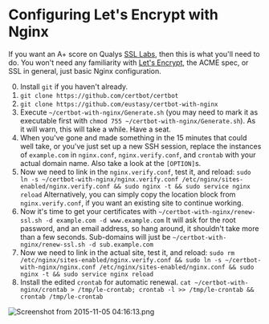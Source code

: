 # Configuring Let's Encrypt with Nginx
If you want an A+ score on Qualys [SSL Labs](https://www.ssllabs.com/ssltest/index.html), then this is what you'll need to do. You won't need any familiarity with [Let's Encrypt](https://letsencrypt.org/), the ACME spec, or SSL in general, just basic Nginx configuration.

0. Install `git` if you haven't already.
1. `git clone https://github.com/certbot/certbot`
2. `git clone https://github.com/eustasy/certbot-with-nginx`
3. Execute `~/certbot-with-nginx/Generate.sh` (you may need to mark it as executable first with `chmod 755 ~/certbot-with-nginx/Generate.sh`). As it will warn, this will take a while. Have a seat.
4. When you've gone and made something in the 15 minutes that could well take, or you've just set up a new SSH session, replace the instances of `example.com` in `nginx.conf`, `nginx.verify.conf`, and `crontab` with your actual domain name. Also take a look at the `[OPTION]`s.
5. Now we need to link in the `nginx.verify.conf`, test it, and reload: `sudo ln -s ~/certbot-with-nginx/nginx.verify.conf /etc/nginx/sites-enabled/nginx.verify.conf && sudo nginx -t && sudo service nginx reload` Alternatively, you can simply copy the location block from `nginx.verify.conf`, if you want an existing site to continue working.
6. Now it's time to get your certificates with `~/certbot-with-nginx/renew-ssl.sh -d example.com -d www.example.com` It will ask for the root password, and an email address, so hang around, it shouldn't take more than a few seconds. Sub-domains will just be `~/certbot-with-nginx/renew-ssl.sh -d sub.example.com`
7. Now we need to link in the actual site, test it, and reload: `sudo rm /etc/nginx/sites-enabled/nginx.verify.conf && sudo ln -s ~/certbot-with-nginx/nginx.conf /etc/nginx/sites-enabled/nginx.conf && sudo nginx -t && sudo service nginx reload`
8. Install the edited `crontab` for automatic renewal. `cat ~/certbot-with-nginx/crontab > /tmp/le-crontab; crontab -l >> /tmp/le-crontab && crontab /tmp/le-crontab`

![Screenshot from 2015-11-05 04:16:13.png](https://raw.githubusercontent.com/eustasy/certbot-with-nginx/master/Screenshot%20from%202015-11-05%2004%3A16%3A13.png "Screenshot from 2015-11-05 04:16:13.png")
